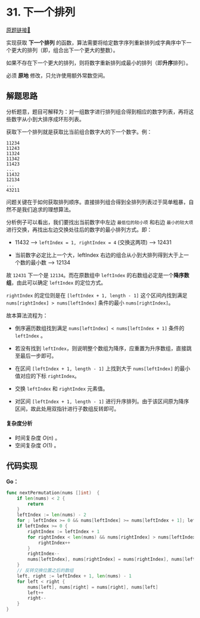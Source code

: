 # 31. 下一个排列
[原题链接🔗](https://leetcode-cn.com/problems/next-permutation/)

实现获取 **下一个排列** 的函数，算法需要将给定数字序列重新排列成字典序中下一个更大的排列（即，组合出下一个更大的整数）。

如果不存在下一个更大的排列，则将数字重新排列成最小的排列（即**升序**排列）。

必须 **原地** 修改，只允许使用额外常数空间。

## 解题思路
分析题意，题目可解释为：对一组数字进行排列组合得到相应的数字列表，再将这些数字从小到大排序成环形列表。

获取下一个排列就是获取比当前组合数字大的下一个数字。例：

```
11234
11243
11324
11342
11423
...
11432
12134
...
43211
```

问题关键在于如何获取排列顺序。直接排列组合得到全排列列表过于简单粗暴，自然不是我们追求的理想算法。

分析例子可以看出，我们要找出当前数字中左边 `最低位的较小项` 和右边 `最小的较大项` 进行交换，再找出左边交换处往后的数字的最小排列方式。即：

 - 11432 --> `leftIndex = 1, rightIndex = 4` (交换这两项) --> 12431

 - 当前数字必定比上一个大，leftIndex 右边的组合从小到大排列得到大于上一个数的最小数 --> 12134

故 `12431` 下一个是 `12134`。而在原数组中 `leftIndex` 的右数组必定是一个**降序数组**，由此可以确定 `leftIndex` 的定位方式。

`rightIndex` 的定位则是在 `[leftIndex + 1, length - 1]` 这个区间内找到满足 `nums[rightIndex] > nums[leftIndex]` 条件的最小 `nums[rightIndex]`。

故本算法流程为：

 - 倒序遍历数组找到满足 `nums[leftIndex] < nums[leftIndex + 1]` 条件的 `leftIndex` 。

 - 若没有找到 `leftIndex`，则说明整个数组为降序，应重置为升序数组，直接跳至最后一步即可。

 - 在区间 `[leftIndex + 1, length - 1]` 上找到大于 `nums[leftIndex]` 的最小值对应的下标 `rightIndex`。

 - 交换 `leftIndex` 和 `rightIndex` 元素值。

 - 对区间 `[leftIndex + 1, length - 1]` 进行升序排列。由于该区间原为降序区间，故此处用双指针进行子数组反转即可。

 #### 复杂度分析
 - 时间复杂度 $O(n)$ 。
 - 空间复杂度 $O(1)$ 。

## 代码实现

**Go：**
```go
func nextPermutation(nums []int)  {
    if len(nums) < 2 {
        return
    }
    leftIndex := len(nums) - 2
    for ; leftIndex >= 0 && nums[leftIndex] >= nums[leftIndex + 1]; leftIndex-- {}
    if leftIndex >= 0 {
        rightIndex := leftIndex + 1
        for rightIndex < len(nums) && nums[rightIndex] > nums[leftIndex] {
            rightIndex++
        }
        rightIndex--
        nums[leftIndex], nums[rightIndex] = nums[rightIndex], nums[leftIndex]
    }
    // 反转交换位置之后的数组
    left, right := leftIndex + 1, len(nums) - 1
    for left < right {
        nums[left], nums[right] = nums[right], nums[left]
        left++
        right--
    }
}
```
